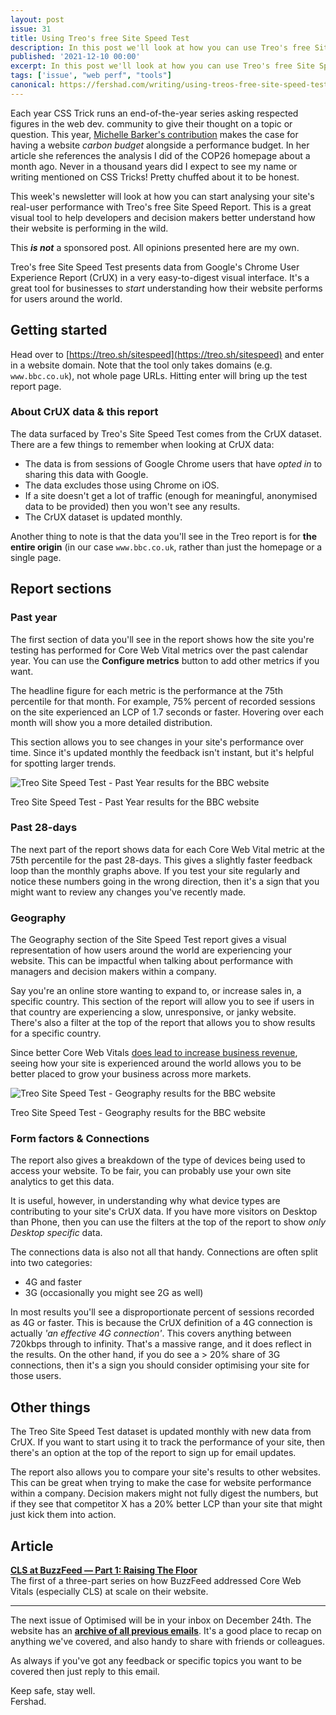 ```yaml
---
layout: post
issue: 31
title: Using Treo's free Site Speed Test
description: In this post we'll look at how you can use Treo's free Site Speed Report to better understand real-user performance on your site, and make the case for performance in your organisation.
published: '2021-12-10 00:00'
excerpt: In this post we'll look at how you can use Treo's free Site Speed Report to better understand real-user performance on your site, and make the case for performance in your organisation.
tags: ['issue', "web perf", "tools"]
canonical: https://fershad.com/writing/using-treos-free-site-speed-test/
---
```


Each year CSS Trick runs an end-of-the-year series asking respected figures in the web dev. community to give their thought on a topic or question. This year, [Michelle Barker's contribution](https://css-tricks.com/reduce-your-websites-environmental-impact-with-a-carbon-budget/) makes the case for having a website *carbon budget* alongside a performance budget. In her article she references the analysis I did of the COP26 homepage about a month ago. Never in a thousand years did I expect to see my name or writing mentioned on CSS Tricks! Pretty chuffed about it to be honest.

This week's newsletter will look at how you can start analysing your site's real-user performance with Treo's free Site Speed Report. This is a great visual tool to help developers and decision makers better understand how their website is performing in the wild. 

This ***is not*** a sponsored post. All opinions presented here are my own.

<!-- # Using Treo's free Site Speed Test -->

Treo's free Site Speed Test presents data from Google's Chrome User Experience Report (CrUX) in a very easy-to-digest visual interface. It's a great tool for businesses to *start* understanding how their website performs for users around the world.

## Getting started

Head over to [https://treo.sh/sitespeed](https://treo.sh/sitespeed) and enter in a website domain. Note that the tool only takes domains (e.g. `www.bbc.co.uk`), not whole page URLs.  Hitting enter will bring up the test report page.

### About CrUX data & this report

The data surfaced by Treo's Site Speed Test comes from the CrUX dataset. There are a few things to remember when looking at CrUX data:

- The data is from sessions of Google Chrome users that have *opted in* to sharing this data with Google.
- The data excludes those using Chrome on iOS.
- If a site doesn't get a lot of traffic (enough for meaningful, anonymised data to be provided) then you won't see any results.
- The CrUX dataset is updated monthly.

Another thing to note is that the data you'll see in the Treo report is for **the entire origin** (in our case `www.bbc.co.uk`, rather than just the homepage or a single page.

## Report sections

### Past year

The first section of data you'll see in the report shows how the site you're testing has performed for Core Web Vital metrics over the past calendar year. You can use the **Configure metrics** button to add other metrics if you want. 

The headline figure for each metric is the performance at the 75th percentile for that month. For example, 75% percent of recorded sessions on the site experienced an LCP of 1.7 seconds or faster. Hovering over each month will show you a more detailed distribution. 

This section allows you to see changes in your site's performance over time. Since it's updated monthly the feedback isn't instant, but it's helpful for spotting larger trends.

![Treo Site Speed Test - Past Year results for the BBC website](https://fershad.com/image/fetch/f_auto,q_auto/https://cdn.sanity.io/images/twtrbzfo/production/f0412155fd314d895e1726dcc0b533d269b38a87-869x613.png?auto=format)

Treo Site Speed Test - Past Year results for the BBC website

### Past 28-days

The next part of the report shows data for each Core Web Vital metric at the 75th percentile for the past 28-days. This gives a slightly faster feedback loop than the monthly graphs above. If you test your site regularly and notice these numbers going in the wrong direction, then it's a sign that you might want to review any changes you've recently made.

### Geography

The Geography section of the Site Speed Test report gives a visual representation of how users around the world are experiencing your website. This can be impactful when talking about performance with managers and decision makers within a company. 

Say you're an online store wanting to expand to, or increase sales in, a specific country. This section of the report will allow you to see if users in that country are experiencing a slow, unresponsive, or janky website. There's also a filter at the top of the report that allows you to show results for a specific country.

Since better Core Web Vitals [does lead to increase business revenue](https://wpostats.com/), seeing how your site is experienced around the world allows you to be better placed to grow your business across more markets.

![Treo Site Speed Test - Geography results for the BBC website](https://fershad.com/image/fetch/f_auto,q_auto/https://cdn.sanity.io/images/twtrbzfo/production/5144e28778409724a14aa0509025c34f448f265c-814x526.png?auto=format)

Treo Site Speed Test - Geography results for the BBC website

### Form factors & Connections

The report also gives a breakdown of the type of devices being used to access your website. To be fair, you can probably use your own site analytics to get this data. 

It is useful, however, in understanding why what device types are contributing to your site's CrUX data. If you have more visitors on Desktop than Phone, then you can use the filters at the top of the report to show *only Desktop specific* data.

The connections data is also not all that handy. Connections are often split into two categories:

- 4G and faster
- 3G (occasionally you might see 2G as well)

In most results you'll see a disproportionate percent of sessions recorded as 4G or faster. This is because the CrUX definition of a 4G connection is actually *'an effective 4G connection'*. This covers anything between 720kbps through to infinity. That's a massive range, and it does reflect in the results. On the other hand, if you do see a > 20% share of 3G connections, then it's a sign you should consider optimising your site for those users.

## Other things

The Treo Site Speed Test dataset is updated monthly with new data from CrUX. If you want to start using it to track the performance of your site, then there's an option at the top of the report to sign up for email updates.

The report also allows you to compare your site's results to other websites. This can be great when trying to make the case for website performance within a company. Decision makers might not fully digest the numbers, but if they see that competitor X has a 20% better LCP than your site that might just kick them into action.

## Article

**[CLS at BuzzFeed — Part 1: Raising The Floor](https://tech.buzzfeed.com/improving-cumulative-layout-shift-at-buzzfeed-part-1-8b7ead2381dd)**  
The first of a three-part series on how BuzzFeed addressed Core Web Vitals (especially CLS) at scale on their website.

***

The next issue of Optimised will be in your inbox on December 24th. The website has an **[archive of all previous emails](https://optimised.email/)**. It's a good place to recap on anything we've covered, and also handy to share with friends or colleagues.

As always if you've got any feedback or specific topics you want to be covered then just reply to this email.

Keep safe, stay well.  
Fershad.